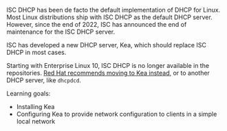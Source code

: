 ISC DHCP has been de facto the default implementation of DHCP for Linux. Most Linux distributions ship with ISC DHCP as the default DHCP server. However, since the end of 2022, ISC has announced the end of maintenance for the ISC DHCP server.

ISC has developed a new DHCP server, Kea, which should replace ISC DHCP in most cases.

Starting with Enterprise Linux 10, ISC DHCP is no longer available in the repositories. [Red Hat recommends moving to Kea instead](https://docs.redhat.com/en/documentation/red_hat_enterprise_linux/9/html/9.4_release_notes/deprecated-functionality#deprecated-functionality-infrastructure-services), or to another DHCP server, like `dhcpdcd`.

Learning goals:

- Installing Kea
- Configuring Kea to provide network configuration to clients in a simple local network

